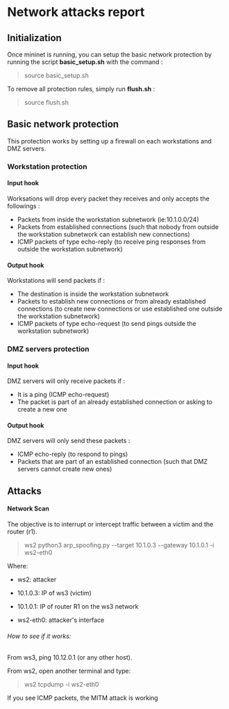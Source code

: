 # Network attacks report

## Initialization
Once mininet is running, you can setup the basic network protection by running the script **basic_setup.sh** with the command :
> source basic_setup.sh

To remove all protection rules, simply run **flush.sh** :
> source flush.sh

## Basic network protection
This protection works by setting up a firewall on each workstations and DMZ servers.
### Workstation protection
#### Input hook
Worksations will drop every packet they receives and only accepts the followings :
* Packets from inside the workstation subnetwork (ie:10.1.0.0/24)
* Packets from established connections (such that nobody from outside the workstation subnetwork can establish new connections)
* ICMP packets of type echo-reply (to receive ping responses from outside the workstation subnetwork)

#### Output hook
Workstations will send packets if :
* The destination is inside the workstation subnetwork
* Packets to establish new connections or from already established connections (to create new connections or use established one outside the workstation subnetwork)
* ICMP packets of type echo-request (to send pings outside the workstation subnetwork)
### DMZ servers protection
#### Input hook
DMZ servers will only receive packets if :
* It is a ping (ICMP echo-request)
* The packet is part of an already established connection or asking to create a new one
#### Output hook
DMZ servers will only send these packets :
* ICMP echo-reply (to respond to pings)
* Packets that are part of an established connection (such that DMZ servers cannot create new ones)

## Attacks
#### Network Scan
The objective is to interrupt or intercept traffic between a victim and the router (r1).
> ws2 python3 arp_spoofing.py --target 10.1.0.3 --gateway 10.1.0.1 -i ws2-eth0

Where:
  * ws2: attacker

  * 10.1.0.3: IP of ws3 (victim)

  * 10.1.0.1: IP of router R1 on the ws3 network

  * ws2-eth0: attacker's interface 

###### How to see if it works:
  From ws3, ping 10.12.0.1 (or any other host).

  From ws2, open another terminal and type:
  > ws2 tcpdump -i ws2-eth0

 If you see ICMP packets, the MITM attack is working



